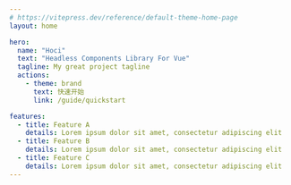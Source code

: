 ```yaml
---
# https://vitepress.dev/reference/default-theme-home-page
layout: home

hero:
  name: "Hoci"
  text: "Headless Components Library For Vue"
  tagline: My great project tagline
  actions:
    - theme: brand
      text: 快速开始
      link: /guide/quickstart

features:
  - title: Feature A
    details: Lorem ipsum dolor sit amet, consectetur adipiscing elit
  - title: Feature B
    details: Lorem ipsum dolor sit amet, consectetur adipiscing elit
  - title: Feature C
    details: Lorem ipsum dolor sit amet, consectetur adipiscing elit
---
```

